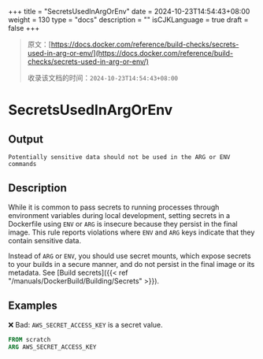 +++
title = "SecretsUsedInArgOrEnv"
date = 2024-10-23T14:54:43+08:00
weight = 130
type = "docs"
description = ""
isCJKLanguage = true
draft = false
+++

> 原文：[https://docs.docker.com/reference/build-checks/secrets-used-in-arg-or-env/](https://docs.docker.com/reference/build-checks/secrets-used-in-arg-or-env/)
>
> 收录该文档的时间：`2024-10-23T14:54:43+08:00`

# SecretsUsedInArgOrEnv

## Output



```text
Potentially sensitive data should not be used in the ARG or ENV commands
```

## Description

While it is common to pass secrets to running processes through environment variables during local development, setting secrets in a Dockerfile using `ENV` or `ARG` is insecure because they persist in the final image. This rule reports violations where `ENV` and `ARG` keys indicate that they contain sensitive data.

Instead of `ARG` or `ENV`, you should use secret mounts, which expose secrets to your builds in a secure manner, and do not persist in the final image or its metadata. See [Build secrets]({{< ref "/manuals/DockerBuild/Building/Secrets" >}}).

## Examples

❌ Bad: `AWS_SECRET_ACCESS_KEY` is a secret value.



```dockerfile
FROM scratch
ARG AWS_SECRET_ACCESS_KEY
```
